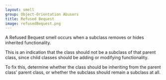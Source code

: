 ```yaml
---
layout: smell
group: Object-Orientation Abusers
title: Refused Bequest
image: refusedBequest.png
---
```

A Refused Bequest smell occurs when a subclass removes or hides inherited functionality.

This is an indication that the class should not be a subclass of that parent class, since child classes should be adding or modifying functionality.

To fix this, determine whether the class should be inheriting from the parent class' parent class, or whether the subclass should remain a subclass at all.

